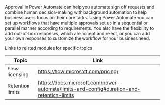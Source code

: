 Approval in Power Automate can help you automate sign off requests and combine human decision-making with background automation to help business users focus on their core tasks. Using Power Automate you can set up workflows that have multiple approvals set up in a sequential or parallel manner according to requirements. You also have the flexibility to add out-of-box responses, which are accept and reject, or you can add your own responses to customize the workflow for your business need.

Links to related modules for specific topics  

|     Topic                 |     Link                                                                                                |
|---------------------------|---------------------------------------------------------------------------------------------------------|
|     Flow licensing        |     https://flow.microsoft.com/pricing/                                                           |
|     Retention   limits    |     https://docs.microsoft.com/power-automate/limits-and-config#duration-and-retention-limits     |
